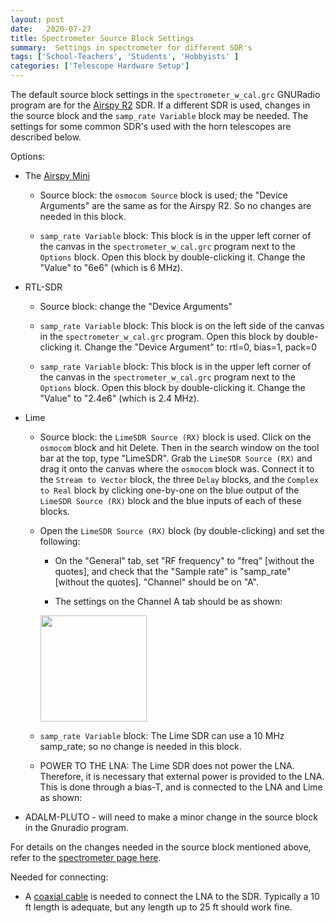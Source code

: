 ```yaml
---
layout: post
date:   2020-07-27
title: Spectrometer Source Block Settings 
summary:  Settings in spectrometer for different SDR's
tags: ['School-Teachers', 'Students', 'Hobbyists' ]
categories: ['Telescope Hardware Setup'] 
---
```



The default source block settings in the `spectrometer_w_cal.grc` GNURadio program are for the [Airspy R2](https://airspy.com/airspy-r2) SDR. If a different SDR is used, changes in the source block and the `samp_rate Variable` block may be needed. The settings for some common SDR's used with the horn telescopes are described below.

Options:

+ The [Airspy Mini](https://airspy.com/airspy-r2)

    - Source block: the `osmocom Source` block is used; the "Device Arguments" are the same as for the Airspy R2. So no changes are needed in this block.

    - `samp_rate Variable` block: This block is in the upper left corner of the canvas in the `spectrometer_w_cal.grc` program next to the `Options` block. Open this block by double-clicking it. Change the "Value" to "6e6" (which is 6 MHz).


+ RTL-SDR

    - Source block: change the "Device Arguments" 

    - `samp_rate Variable` block: This block is on the left side of the canvas in the `spectrometer_w_cal.grc` program. Open this block by double-clicking it. Change the "Device Argument" to: rtl=0, bias=1, pack=0

    - `samp_rate Variable` block: This block is in the upper left corner of the canvas in the `spectrometer_w_cal.grc` program next to the `Options` block. Open this block by double-clicking it. Change the "Value" to "2.4e6" (which is 2.4 MHz).

+ Lime 

    - Source block: the `LimeSDR Source (RX)` block is used. Click on the `osmocom` block and hit Delete. Then in the search window on the tool bar at the top, type "LimeSDR". Grab the `LimeSDR Source (RX)` and drag it onto the canvas where the `osmocom` block was. Connect it to the `Stream to Vector` block, the three `Delay` blocks, and the `Complex to Real` block by clicking one-by-one on the blue output of the `LimeSDR Source (RX)` block and the blue inputs of each of these blocks.
    
    - Open the `LimeSDR Source (RX)` block (by double-clicking) and set the following:
        - On the "General" tab, set "RF frequency" to "freq" [without the quotes], and check that the "Sample rate" is "samp_rate" [without the quotes]. "Channel" should be on "A".

        - The settings on the Channel A tab should be as shown:
        <img src="/dspira-lessons/images/Lime_channelA.png" align="center" width="170px"/>
        
    - `samp_rate Variable` block: The Lime SDR can use a 10 MHz samp_rate; so no change is needed in this block.

    - POWER TO THE LNA: The Lime SDR does not power the LNA. Therefore, it is necessary that external power is provided to the LNA. This is done through a bias-T, and is connected to the LNA and Lime as shown:


+ ADALM-PLUTO - will need to make a minor change in the source block in the Gnuradio program.

For details on the changes needed in the source block mentioned above, refer to the [spectrometer page here](https://wvurail.org//dspira-lessons/tba??).

Needed for connecting:

+ A [coaxial cable](https://www.coaxrf.com/shop/1-rf-coaxial-cables/times-microwave-lmr240/sma-male-times-microwave-lmr240/lmr240-sma-male-to-sma-male-coaxial-rf-pigtail-cable/) is needed to connect the LNA to the SDR. Typically a 10 ft length is adequate, but any length up to 25 ft should work fine.